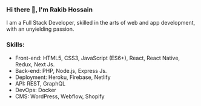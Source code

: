 ### Hi there 👋,  I'm Rakib Hossain

I am a Full Stack Developer, skilled in the arts of web and app development, with an unyielding passion. 

### Skills:
- Front-end: HTML5, CSS3, JavaScript (ES6+), React, React Native, Redux, Next Js.
- Back-end: PHP, Node.js, Express Js.
- Deployment: Heroku, Firebase, Netlify
- API: REST, GraphQL
- DevOps: Docker
- CMS: WordPress, Webflow, Shopify

